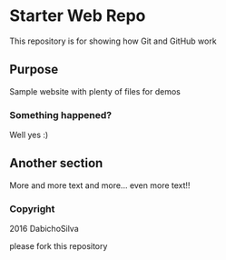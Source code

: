 # Starter Web Repo

This repository is for showing how Git and GitHub work

## Purpose

Sample website with plenty of files for demos

### Something happened?

Well yes :)

## Another section

More and more text
and more...
even more text!!

### Copyright
2016 DabichoSilva

please fork this repository